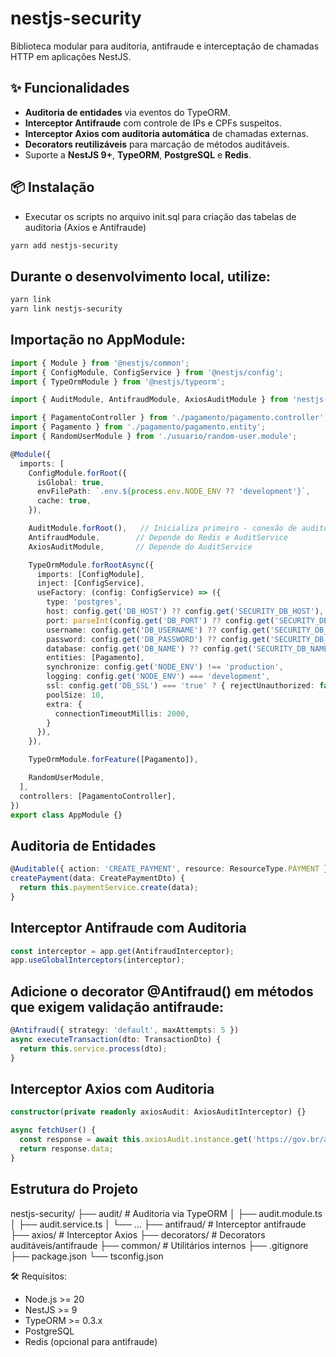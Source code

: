 # nestjs-security

Biblioteca modular para auditoria, antifraude e interceptação de chamadas HTTP em aplicações NestJS.

## ✨ Funcionalidades

- **Auditoria de entidades** via eventos do TypeORM.
- **Interceptor Antifraude** com controle de IPs e CPFs suspeitos.
- **Interceptor Axios com auditoria automática** de chamadas externas.
- **Decorators reutilizáveis** para marcação de métodos auditáveis.
- Suporte a **NestJS 9+**, **TypeORM**, **PostgreSQL** e **Redis**.

## 📦 Instalação

 - Executar os scripts no arquivo init.sql para criação das tabelas de auditoria (Axios e Antifraude)

```bash
yarn add nestjs-security
```
## Durante o desenvolvimento local, utilize:
```bash
yarn link
yarn link nestjs-security
```

## Importação no AppModule:
```typescript
import { Module } from '@nestjs/common';
import { ConfigModule, ConfigService } from '@nestjs/config';
import { TypeOrmModule } from '@nestjs/typeorm';

import { AuditModule, AntifraudModule, AxiosAuditModule } from 'nestjs-security';

import { PagamentoController } from './pagamento/pagamento.controller';
import { Pagamento } from './pagamento/pagamento.entity';
import { RandomUserModule } from './usuario/random-user.module';

@Module({
  imports: [
    ConfigModule.forRoot({
      isGlobal: true,
      envFilePath: `.env.${process.env.NODE_ENV ?? 'development'}`,
      cache: true,
    }),

    AuditModule.forRoot(),   // Inicializa primeiro - conexão de auditoria
    AntifraudModule,        // Depende do Redis e AuditService
    AxiosAuditModule,       // Depende do AuditService

    TypeOrmModule.forRootAsync({
      imports: [ConfigModule],
      inject: [ConfigService],
      useFactory: (config: ConfigService) => ({
        type: 'postgres',
        host: config.get('DB_HOST') ?? config.get('SECURITY_DB_HOST'), 
        port: parseInt(config.get('DB_PORT') ?? config.get('SECURITY_DB_PORT') ?? '5432'),
        username: config.get('DB_USERNAME') ?? config.get('SECURITY_DB_USERNAME'),
        password: config.get('DB_PASSWORD') ?? config.get('SECURITY_DB_PASSWORD'),
        database: config.get('DB_NAME') ?? config.get('SECURITY_DB_NAME'),
        entities: [Pagamento],
        synchronize: config.get('NODE_ENV') !== 'production',
        logging: config.get('NODE_ENV') === 'development',
        ssl: config.get('DB_SSL') === 'true' ? { rejectUnauthorized: false } : false,
        poolSize: 10, 
        extra: {
          connectionTimeoutMillis: 2000,
        }
      }),
    }),

    TypeOrmModule.forFeature([Pagamento]),

    RandomUserModule,
  ],
  controllers: [PagamentoController],
})
export class AppModule {}
```

## Auditoria de Entidades

```typescript
@Auditable({ action: 'CREATE_PAYMENT', resource: ResourceType.PAYMENT })
createPayment(data: CreatePaymentDto) {
  return this.paymentService.create(data);
}
```

## Interceptor Antifraude com Auditoria

```typescript
const interceptor = app.get(AntifraudInterceptor);
app.useGlobalInterceptors(interceptor);
```

## Adicione o decorator @Antifraud() em métodos que exigem validação antifraude:

```typescript
@Antifraud({ strategy: 'default', maxAttempts: 5 })
async executeTransaction(dto: TransactionDto) {
  return this.service.process(dto);
}
```

## Interceptor Axios com Auditoria

```typescript
constructor(private readonly axiosAudit: AxiosAuditInterceptor) {}

async fetchUser() {
  const response = await this.axiosAudit.instance.get('https://gov.br/api');
  return response.data;
}
```

## Estrutura do Projeto

nestjs-security/
├── audit/               # Auditoria via TypeORM
│   ├── audit.module.ts
│   ├── audit.service.ts
│   └── ...
├── antifraud/           # Interceptor antifraude
├── axios/               # Interceptor Axios
├── decorators/          # Decorators auditáveis/antifraude
├── common/              # Utilitários internos
├── .gitignore
├── package.json
└── tsconfig.json

🛠️ Requisitos:

* Node.js >= 20
* NestJS >= 9
* TypeORM >= 0.3.x
* PostgreSQL
* Redis (opcional para antifraude)

